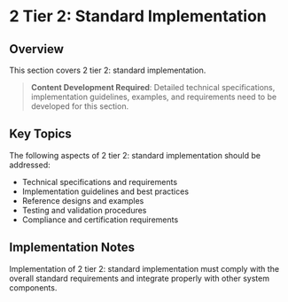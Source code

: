 # 2 Tier 2: Standard Implementation

## Overview

This section covers 2 tier 2: standard implementation.

> **Content Development Required**: Detailed technical specifications, implementation guidelines, examples, and requirements need to be developed for this section.

## Key Topics

The following aspects of 2 tier 2: standard implementation should be addressed:

- Technical specifications and requirements
- Implementation guidelines and best practices
- Reference designs and examples
- Testing and validation procedures
- Compliance and certification requirements

## Implementation Notes

Implementation of 2 tier 2: standard implementation must comply with the overall standard requirements and integrate properly with other system components.

